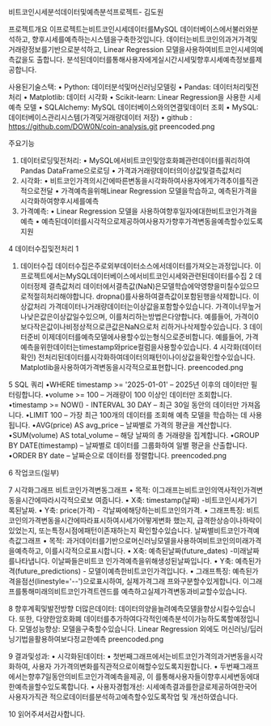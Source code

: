 비트코인시세분석데이터및예측분석프로젝트- 김도원

프로젝트개요
이프로젝트는비트코인시세데이터를MySQL 데이터베이스에서불러와분석하고, 향후시세를예측하는시스템을구축한것입니다. 
데이터는비트코인의과거가격및거래량정보를기반으로분석하고, Linear Regression 모델을사용하여비트코인시세의예측값을도
출합니다. 분석된데이터를통해사용자에게실시간시세및향후시세예측정보를제공합니다.

사용된기술스택:
 • Python: 데이터분석및머신러닝모델링
• Pandas: 데이터처리및전처리
• Matplotlib: 데이터 시각화
• Scikit-learn: Linear Regression을 사용한 시세 예측 모델
• SQLAlchemy: MySQL 데이터베이스와의연결및데이터
조회
• MySQL: 데이터베이스관리시스템(가격및거래량데이터
저장)
 • github : 
https://github.com/DOW0N/coin-analysis.git
 preencoded.png
 
 
주요기능
1. 데이터로딩및전처리:
 • MySQL에서비트코인및암호화폐관련데이터를쿼리하여Pandas DataFrame으로로딩
• 가격과거래량데이터의이상값및결측값처리
2. 시각화:
 • 비트코인가격의시간에따른변동을시각화하여사용자에게가격추이를직관적으로전달
• 가격예측을위해Linear Regression 모델을학습하고, 예측된가격을시각화하여향후시세를예측
3. 가격예측:
 • Linear Regression 모델을 사용하여향후일자에대한비트코인가격을예측
• 예측된데이터를시각적으로제공하여사용자가향후가격변동을예측할수있도록지원

 
 4
데이터수집및전처리
1
 1. 데이터수집
데이터수집은주로외부데이터소스에서데이터를가져오는과정입니다. 이프로젝트에서는MySQL데이터베이스에서비트코인시세와관련된데이터를수집
2
데이터정제
결측값처리
데이터에서결측값(NaN)은모델학습에악영향을미칠수있으므로적절히처리해야합니다. dropna()를사용하여결측값이포함된행을삭제합니다.
이상값처리
가격데이터나거래량데이터는이상값을포함할수있습니다. 가격이너무높거나낮은값은이상값일수있으며, 이를처리하는방법은다양합니다. 예를들어, 가격이0보다작은값이나비정상적으로큰값은NaN으로처
리하거나삭제할수있습니다.
 3
데이터준비
이제데이터를예측모델에사용할수있는형식으로준비합니다. 예를들어, 가격예측을위한데이터는timestamp와price컬럼을사용할수있습니다.
 4
시각화(데이터확인)
전처리된데이터를시각화하여데이터의패턴이나이상값을확인할수있습니다. Matplotlib을사용하여가격변동을시각적으로표현합니다.
 preencoded.png
 
 
 5
SQL 쿼리
•WHERE timestamp >= '2025-01-01' – 2025년 이후의 데이터만 필터링합니다.
 •volume >= 100 – 거래량이 100 이상인 데이터만 조회합니다.
 •timestamp >= NOW() - INTERVAL 30 DAY – 최근 30일 동안의 데이터만 가져옵니다.
 •LIMIT 100 – 가장 최근 100개의 데이터를 조회해 예측 모델을 학습하는 데 사용됩니다.
 •AVG(price) AS avg_price – 날짜별로 가격의 평균을 계산합니다.
 •SUM(volume) AS total_volume – 해당 날짜의 총 거래량을 집계합니다.
 •GROUP BY DATE(timestamp) – 날짜별로 데이터를 그룹화하여 일별 평균을 산출합니다.
 •ORDER BY date – 날짜순으로 데이터를 정렬합니다. 
preencoded.png
 
 
 6
작업코드(일부)

 7
시각화그래프
비트코인가격변동그래프
• 목적: 이그래프는비트코인의역사적인가격변동을시간에따라시각적으로보
여줍니다.
 • X축: timestamp(날짜) -비트코인시세가기록된날짜.
 • Y축: price(가격) - 각날짜에해당하는비트코인의가격.
 • 그래프특징: 비트코인의가격변동을시간에따라표시하여시세가어떻게변화
했는지, 급격한상승이나하락이있었는지, 또는특정시점에패턴이존재하는지
확인할수있습니다.
날짜별비트코인가격예측값그래프
• 목적: 과거데이터를기반으로머신러닝모델을사용하여비트코인의미래가격
을예측하고, 이를시각적으로표시합니다.
 • X축: 예측된날짜(future_dates) -미래날짜를나타냅니다. 이날짜들은비트코
인가격예측을위해생성된날짜입니다.
 • Y축: 예측된가격(future_predictions) - 모델이예측한비트코인가격입니다.
 • 그래프특징: 예측된가격을점선(linestyle='--')으로표시하여, 실제가격그래
프와구분할수있게합니다. 이그래프를통해미래의비트코인가격트렌드를
예측하고실제가격변동과비교할수있습니다.

 
 
 8
향후계획및발전방향
더많은데이터: 
데이터의양을늘려예측모델을향상시킬수있습니다. 또한, 다양한암호화폐
데이터를추가하여다각적인예측분석이가능하도록할예정입니다.
모델성능향상:
모델을구축할수있습니다.
 Linear Regression 외에도 머신러닝/딥러닝기법을활용하여보다정교한예측
preencoded.png
 
 9
결과및성과:
 • 시각화된데이터:
 • 첫번째그래프에서는비트코인가격의과거변동을시각화하여, 사용자
가가격의변화를직관적으로이해할수있도록지원합니다.
 • 두번째그래프에서는향후7일동안의비트코인가격예측을제공, 이
를통해사용자들이향후시세변동에대한예측을할수있도록합니다.
 • 사용자경험개선: 시세예측결과를한글로제공하여한국어사용자가직관
적으로데이터를분석하고예측할수있도록작업 및 개선하였습니다.

 
 10
읽어주셔서감사합니다.

 
